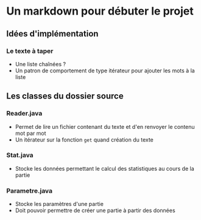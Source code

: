 # Un markdown pour débuter le projet

## Idées d'implémentation

### Le texte à taper

- Une liste chaînées ?
- Un patron de comportement de type itérateur pour ajouter les mots à la liste

## Les classes du dossier source

### Reader.java
- Permet de lire un fichier contenant du texte et d'en renvoyer le contenu mot par mot
- Un itérateur sur la fonction `get` quand création du texte

### Stat.java
- Stocke les données permettant le calcul des statistiques au cours de la partie

### Parametre.java
- Stocke les paramètres d'une partie
- Doit pouvoir permettre de créer une partie à partir des données
